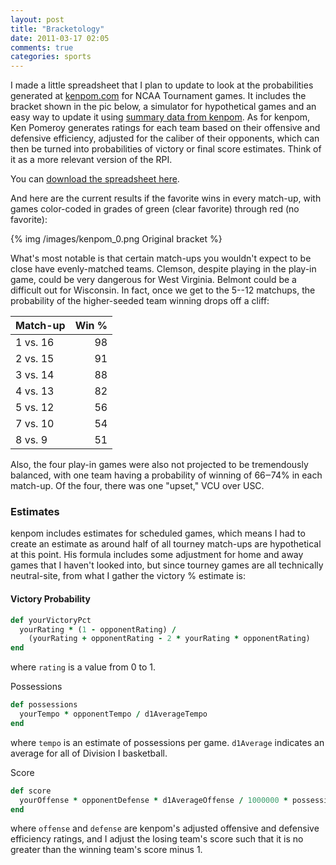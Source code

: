 ```yaml
---
layout: post
title: "Bracketology"
date: 2011-03-17 02:05
comments: true
categories: sports
---
```


I made a little spreadsheet that I plan to update to look at the probabilities
generated at [kenpom.com][kenpom] for NCAA Tournament games. It includes the
bracket shown in the pic below, a simulator for hypothetical games and an easy
way to update it using [summary data from kenpom][summary]. As for kenpom, Ken
Pomeroy generates ratings for each team based on their offensive and defensive
efficiency, adjusted for the caliber of their opponents, which can then be
turned into probabilities of victory or final score estimates. Think of it as a
more relevant version of the RPI.

You can [download the spreadsheet here][download].

And here are the current results if the favorite wins in every match-up, with
games color-coded in grades of green (clear favorite) through red (no favorite):

{% img /images/kenpom_0.png Original bracket %}

What's most notable is that certain match-ups you wouldn't expect to be close
have evenly-matched teams. Clemson, despite playing in the play-in game, could
be very dangerous for West Virginia. Belmont could be a difficult out for
Wisconsin. In fact, once we get to the 5--12 matchups, the probability of the
higher-seeded team winning drops off a cliff:

Match-up | Win %
---------|------:
1 vs. 16 |    98
2 vs. 15 |    91
3 vs. 14 |    88
4 vs. 13 |    82
5 vs. 12 |    56
7 vs. 10 |    54
8 vs. 9  |    51

Also, the four play-in games were also not projected to be tremendously
balanced, with one team having a probability of winning of 66‒74% in each
match-up. Of the four, there was one "upset," VCU over USC.

### Estimates

kenpom includes estimates for scheduled games, which means I had to create
an estimate as around half of all tourney match-ups are hypothetical at this
point. His formula includes some adjustment for home and away games that I
haven't looked into, but since tourney games are all technically neutral-site,
from what I gather the victory % estimate is:

#### Victory Probability

``` ruby
def yourVictoryPct
  yourRating * (1 - opponentRating) /
    (yourRating + opponentRating - 2 * yourRating * opponentRating)
end
```

where `rating` is a value from 0 to 1.

Possessions

``` ruby
def possessions
  yourTempo * opponentTempo / d1AverageTempo
end
```

where `tempo` is an estimate of possessions per game. `d1Average` indicates an
average for all of Division I basketball.

Score

``` ruby
def score
  yourOffense * opponentDefense * d1AverageOffense / 1000000 * possessions
end
```

where `offense` and `defense` are kenpom's adjusted offensive and defensive
efficiency ratings, and I adjust the losing team's score such that it is no
greater than the winning team's score minus 1.

  [kenpom]:http://www.kenpom.com/
  [summary]:http://kenpom.com/summary11.csv
  [download]:/documents/Bracketology.xlsm
